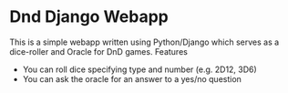 # Dnd Django Webapp

This is a simple webapp written using Python/Django which serves as a dice-roller and Oracle for DnD games.
Features
+ You can roll dice specifying type and number (e.g. 2D12, 3D6)
+ You can ask the oracle for an answer to a yes/no question
